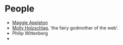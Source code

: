# People

- [Maggie Appleton](https://maggieappleton.com/)
- [Molly Holzschlag](https://en.wikipedia.org/wiki/Molly_Holzschlag), ‘the fairy godmother of the web’.
- Philip Wittenberg
- 